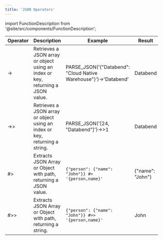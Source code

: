 ```yaml
---
title: 'JSON Operators'
---
```

import FunctionDescription from '@site/src/components/FunctionDescription';

<FunctionDescription description="Introduced or updated: v1.2.178"/>

| Operator | Description | Example | Result |
|----------|-------------|---------|--------|
| -> | Retrieves a JSON array or object using an index or key, returning a JSON value. | PARSE_JSON('{"Databend": "Cloud Native Warehouse"}')->'Databend' | Databend |
| ->> | Retrieves a JSON array or object using an index or key, returning a string. | PARSE_JSON('[24, "Databend"]')->>1 | Databend |
| #> | Extracts JSON Array or Object with path, returning a JSON value. | `{"person": {"name": "John"}} #> '{person,name}'` | {"name": "John"} |
| #>> | Extracts JSON Array or Object with path, returning a string. | `{"person": {"name": "John"}} #>> '{person,name}'` | John |
